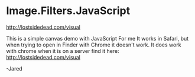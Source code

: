 # Image.Filters.JavaScript

http://lostsidedead.com/visual

This is a simple canvas demo with JavaScript
For me It works in Safari, but when trying to open
in Finder with Chrome it doesn't work. It does work with chrome when it is
on a server find it here: http://lostsidedead.com/visual

-Jared


